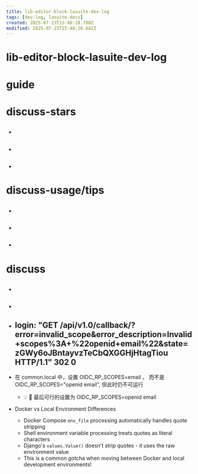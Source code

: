 ```yaml
---
title: lib-editor-block-lasuite-dev-log
tags: [dev-log, lasuite-docs]
created: 2025-07-23T15:48:18.780Z
modified: 2025-07-23T15:48:28.642Z
---
```


# lib-editor-block-lasuite-dev-log

# guide

# discuss-stars
- ## 

- ## 

- ## 
# discuss-usage/tips
- ## 

- ## 

- ## 
# discuss
- ## 

- ## 

- ## login: "GET /api/v1.0/callback/?error=invalid_scope&error_description=Invalid+scopes%3A+%22openid+email%22&state=zGWy6oJBntayvzTeCbQXGGHjHtagTiou HTTP/1.1" 302 0 

- 在 common.local 中，设置 OIDC_RP_SCOPES=email ， 而不是 OIDC_RP_SCOPES="openid email", 但此时仍不可运行
  - 💡 🤔 最后可行的设置为 OIDC_RP_SCOPES=openid email

- Docker vs Local Environment Differences
  - Docker Compose `env_file` processing automatically handles quote stripping
  - Shell environment variable processing treats quotes as literal characters
  - Django's `values.Value()` doesn't strip quotes - it uses the raw environment value
  - This is a common gotcha when moving between Docker and local development environments!
